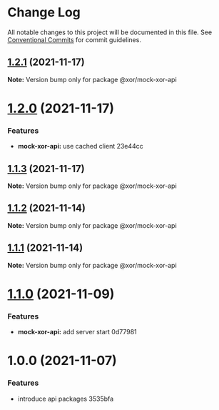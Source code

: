 # Change Log

All notable changes to this project will be documented in this file.
See [Conventional Commits](https://conventionalcommits.org) for commit guidelines.

## [1.2.1](/compare/@xor/mock-xor-api@1.2.0...@xor/mock-xor-api@1.2.1) (2021-11-17)

**Note:** Version bump only for package @xor/mock-xor-api





# [1.2.0](/compare/@xor/mock-xor-api@1.1.3...@xor/mock-xor-api@1.2.0) (2021-11-17)


### Features

* **mock-xor-api:** use cached client 23e44cc





## [1.1.3](/compare/@xor/mock-xor-api@1.1.2...@xor/mock-xor-api@1.1.3) (2021-11-17)

**Note:** Version bump only for package @xor/mock-xor-api





## [1.1.2](/compare/@xor/mock-xor-api@1.1.1...@xor/mock-xor-api@1.1.2) (2021-11-14)

**Note:** Version bump only for package @xor/mock-xor-api





## [1.1.1](/compare/@xor/mock-xor-api@1.1.0...@xor/mock-xor-api@1.1.1) (2021-11-14)

**Note:** Version bump only for package @xor/mock-xor-api





# [1.1.0](/compare/@xor/mock-xor-api@1.0.0...@xor/mock-xor-api@1.1.0) (2021-11-09)


### Features

* **mock-xor-api:** add server start 0d77981





# 1.0.0 (2021-11-07)


### Features

* introduce api packages 3535bfa
